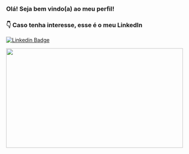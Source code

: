 ### Olá! Seja bem vindo(a) ao meu perfil! 

### :point_down: Caso tenha interesse, esse é o meu LinkedIn 
[![Linkedin Badge](https://img.shields.io/badge/-LinkedIn-blue?style=flat-square&logo=Linkedin&logoColor=white&link=https://www.linkedin.com/in/carla-carvalho-de-lima-65b92bbb)](https://www.linkedin.com/in/carla-carvalho-de-lima-65b92bbb)

<img src="https://i.gifer.com/VdG3.gif" width=480 height=269.760 frameBorder="0" allowFullScreen>




<!--
**CarlaCarvaLima/CarlaCarvaLima** is a ✨ _special_ ✨ repository because its `README.md` (this file) appears on your GitHub profile.

Here are some ideas to get you started:

- 🔭 I’m currently working on ...
- 🌱 I’m currently learning ...
- 👯 I’m looking to collaborate on ...
- 🤔 I’m looking for help with ...
- 💬 Ask me about ...
- 📫 How to reach me: ...
- 😄 Pronouns: ...
- ⚡ Fun fact: ...
-->
